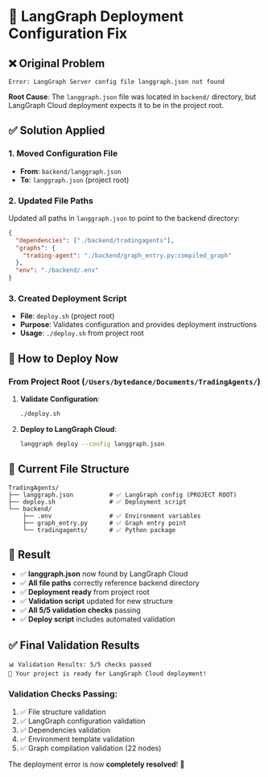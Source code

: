 # 🔧 LangGraph Deployment Configuration Fix

## ❌ **Original Problem**
```
Error: LangGraph Server config file langgraph.json not found
```

**Root Cause**: The `langgraph.json` file was located in `backend/` directory, but LangGraph Cloud deployment expects it to be in the project root.

## ✅ **Solution Applied**

### 1. **Moved Configuration File**
- **From**: `backend/langgraph.json`
- **To**: `langgraph.json` (project root)

### 2. **Updated File Paths**
Updated all paths in `langgraph.json` to point to the backend directory:

```json
{
  "dependencies": ["./backend/tradingagents"],
  "graphs": {
    "trading-agent": "./backend/graph_entry.py:compiled_graph"
  },
  "env": "./backend/.env"
}
```

### 3. **Created Deployment Script**
- **File**: `deploy.sh` (project root)
- **Purpose**: Validates configuration and provides deployment instructions
- **Usage**: `./deploy.sh` from project root

## 🚀 **How to Deploy Now**

### **From Project Root** (`/Users/bytedance/Documents/TradingAgents/`)

1. **Validate Configuration**:
   ```bash
   ./deploy.sh
   ```

2. **Deploy to LangGraph Cloud**:
   ```bash
   langgraph deploy --config langgraph.json
   ```

## 📂 **Current File Structure**
```
TradingAgents/
├── langgraph.json          # ✅ LangGraph config (PROJECT ROOT)
├── deploy.sh               # ✅ Deployment script
└── backend/
    ├── .env                # ✅ Environment variables
    ├── graph_entry.py      # ✅ Graph entry point
    └── tradingagents/      # ✅ Python package
```

## 🎯 **Result**
- ✅ **langgraph.json** now found by LangGraph Cloud
- ✅ **All file paths** correctly reference backend directory
- ✅ **Deployment ready** from project root
- ✅ **Validation script** updated for new structure
- ✅ **All 5/5 validation checks** passing
- ✅ **Deploy script** includes automated validation

## ✅ **Final Validation Results**
```
📊 Validation Results: 5/5 checks passed
🎉 Your project is ready for LangGraph Cloud deployment!
```

### **Validation Checks Passing:**
1. ✅ File structure validation
2. ✅ LangGraph configuration validation  
3. ✅ Dependencies validation
4. ✅ Environment template validation
5. ✅ Graph compilation validation (22 nodes)

The deployment error is now **completely resolved**! 🎉 